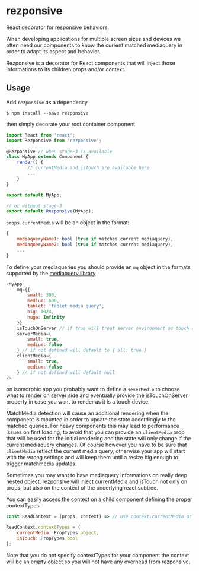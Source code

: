 rezponsive
==========

React decorator for responsive behaviors.

When developing applications for multiple screen sizes and devices we often need
our components to know the current matched mediaquery in order to adapt its
aspect and behavior.

Rezponsive is a decorator for React components that will inject those
informations to its children props and/or context.

Usage
-----
Add `rezponsive` as a dependency

`$ npm install --save rezponsive`

then simply decorate your root container component

```javascript
import React from 'react';
import Rezponsive from 'rezponsive';

@Rezponsive // when stage-3 is available
class MyApp extends Component {
    render() {
        // currentMedia and isTouch are available here
        ...
    }
}

export default MyApp;

// or without stage-3
export default Rezponsive(MyApp);

```

`props.currentMedia` will be an object in the format:
```javascript
{
    mediaqueryName1: bool (true if matches current mediaquery),
    mediaqueryName2: bool (true if matches current mediaquery),
    ...
}
```

To define your mediaqueries you should provide an `mq` object in the formats
supported by the [mediaquery library](https://github.com/axyz/mediaquery)
```javascript
<MyApp
    mq={{
        small: 300,
        medium: 600,
        tablet: 'tablet media query',
        big: 1024,
        huge: Infinity
    }}
    isTouchOnServer // if true will treat server environment as touch devices
    serverMedia={
        small: true,
        medium: false
    } // if not defined will default to { all: true }
    clientMedia={
        small: true,
        medium: false
    } // if not defined will default null
/>
```
on isomorphic app you probably want to define a `severMedia` to choose what to
render on server side and eventually provide the isTouchOnServer property in
case you want to render as it is a touch device.

MatchMedia detection will cause an additional rendering when the component is
mounted in order to update the state accordingly to the matched queries.
For heavy components this may lead to performance issues on first loading,
to avoid that you can provide an `clientMedia` prop that will be used for the
initial rendering and the state will only change if the current mediaquery
changes. Of course however you have to be sure that `clientMedia` reflect the
current media query, otherwise your app will start with the wrong settings
and will keep them until a resize big enough to trigger matchmedia updates.

Sometimes you may want to have mediaquery informations on really deep nested
object, rezponsive will inject currentMedia and isTouch not only on props, but
also on the context of the underlying react subtree.

You can easily access the context on a child component defining the proper contextTypes
```javascript
const ReadContext = (props, context) => // use context.currentMedia or isTouch here;

ReadContext.contextTypes = {
    currentMedia: PropTypes.object,
    isTouch: PropTypes.bool
};

```

Note that you do not specify contextTypes for your component the context will be
an empty object so you will not have any overhead from rezponsive.
